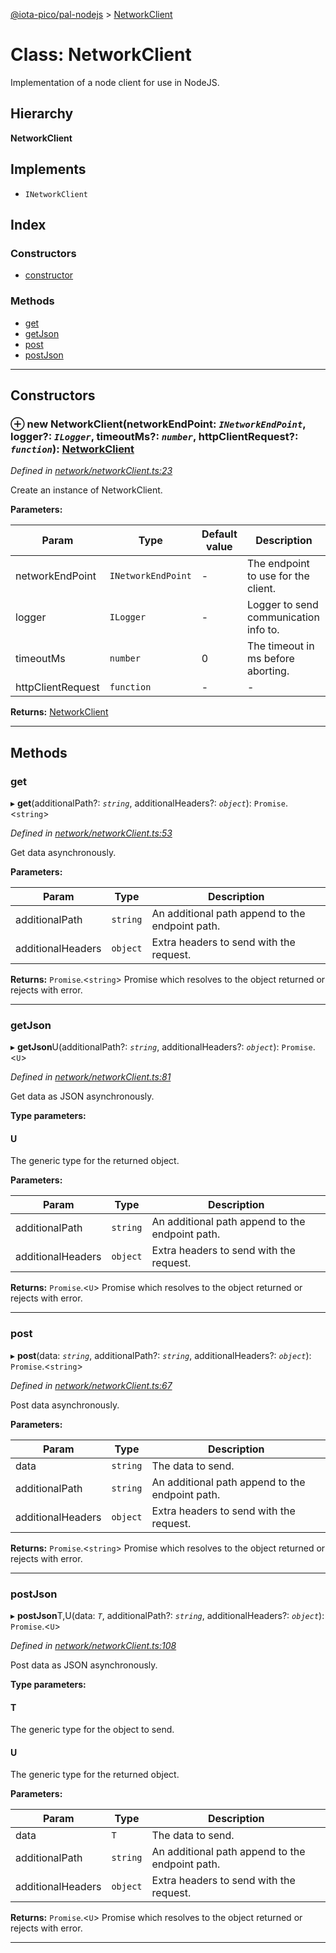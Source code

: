 [@iota-pico/pal-nodejs](../README.md) > [NetworkClient](../classes/networkclient.md)

# Class: NetworkClient

Implementation of a node client for use in NodeJS.

## Hierarchy

**NetworkClient**

## Implements

* `INetworkClient`

## Index

### Constructors

* [constructor](networkclient.md#constructor)

### Methods

* [get](networkclient.md#get)
* [getJson](networkclient.md#getjson)
* [post](networkclient.md#post)
* [postJson](networkclient.md#postjson)

---

## Constructors

<a id="constructor"></a>

### ⊕ **new NetworkClient**(networkEndPoint: *`INetworkEndPoint`*, logger?: *`ILogger`*, timeoutMs?: *`number`*, httpClientRequest?: *`function`*): [NetworkClient](networkclient.md)

*Defined in [network/networkClient.ts:23](https://github.com/iota-pico/pal-nodejs/blob/605d7df/src/network/networkClient.ts#L23)*

Create an instance of NetworkClient.

**Parameters:**

| Param | Type | Default value | Description |
| ------ | ------ | ------ | ------ |
| networkEndPoint | `INetworkEndPoint`  | - |   The endpoint to use for the client. |
| logger | `ILogger`  | - |   Logger to send communication info to. |
| timeoutMs | `number`  | 0 |   The timeout in ms before aborting. |
| httpClientRequest | `function`  | - |   - |

**Returns:** [NetworkClient](networkclient.md)

---

## Methods

<a id="get"></a>

###  get

▸ **get**(additionalPath?: *`string`*, additionalHeaders?: *`object`*): `Promise`.<`string`>

*Defined in [network/networkClient.ts:53](https://github.com/iota-pico/pal-nodejs/blob/605d7df/src/network/networkClient.ts#L53)*

Get data asynchronously.

**Parameters:**

| Param | Type | Description |
| ------ | ------ | ------ |
| additionalPath | `string`   |  An additional path append to the endpoint path. |
| additionalHeaders | `object`   |  Extra headers to send with the request. |

**Returns:** `Promise`.<`string`>
Promise which resolves to the object returned or rejects with error.

___

<a id="getjson"></a>

###  getJson

▸ **getJson**U(additionalPath?: *`string`*, additionalHeaders?: *`object`*): `Promise`.<`U`>

*Defined in [network/networkClient.ts:81](https://github.com/iota-pico/pal-nodejs/blob/605d7df/src/network/networkClient.ts#L81)*

Get data as JSON asynchronously.

**Type parameters:**

#### U 

The generic type for the returned object.

**Parameters:**

| Param | Type | Description |
| ------ | ------ | ------ |
| additionalPath | `string`   |  An additional path append to the endpoint path. |
| additionalHeaders | `object`   |  Extra headers to send with the request. |

**Returns:** `Promise`.<`U`>
Promise which resolves to the object returned or rejects with error.

___

<a id="post"></a>

###  post

▸ **post**(data: *`string`*, additionalPath?: *`string`*, additionalHeaders?: *`object`*): `Promise`.<`string`>

*Defined in [network/networkClient.ts:67](https://github.com/iota-pico/pal-nodejs/blob/605d7df/src/network/networkClient.ts#L67)*

Post data asynchronously.

**Parameters:**

| Param | Type | Description |
| ------ | ------ | ------ |
| data | `string`   |  The data to send. |
| additionalPath | `string`   |  An additional path append to the endpoint path. |
| additionalHeaders | `object`   |  Extra headers to send with the request. |

**Returns:** `Promise`.<`string`>
Promise which resolves to the object returned or rejects with error.

___

<a id="postjson"></a>

###  postJson

▸ **postJson**T,U(data: *`T`*, additionalPath?: *`string`*, additionalHeaders?: *`object`*): `Promise`.<`U`>

*Defined in [network/networkClient.ts:108](https://github.com/iota-pico/pal-nodejs/blob/605d7df/src/network/networkClient.ts#L108)*

Post data as JSON asynchronously.

**Type parameters:**

#### T 

The generic type for the object to send.

#### U 

The generic type for the returned object.

**Parameters:**

| Param | Type | Description |
| ------ | ------ | ------ |
| data | `T`   |  The data to send. |
| additionalPath | `string`   |  An additional path append to the endpoint path. |
| additionalHeaders | `object`   |  Extra headers to send with the request. |

**Returns:** `Promise`.<`U`>
Promise which resolves to the object returned or rejects with error.

___

